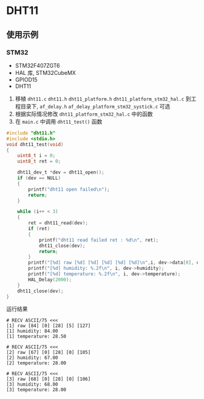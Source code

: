 # DHT11


## 使用示例

### STM32

* STM32F407ZGT6
* HAL 库, STM32CubeMX
* GPIOD15
* DHT11

1. 移植 `dht11.c` `dht11.h` `dht11_platform.h` `dht11_platform_stm32_hal.c` 到工程目录下, `af_delay.h` `af_delay_platform_stm32_systick.c` 可选
2. 根据实际情况修改 `dht11_platform_stm32_hal.c` 中的函数
3. 在 `main.c` 中调用 `dht11_test()` 函数

```c
#include "dht11.h"
#include <stdio.h>
void dht11_test(void)
{
    uint8_t i = 0;
    uint8_t ret = 0;

    dht11_dev_t *dev = dht11_open();
    if (dev == NULL)
    {
        printf("dht11 open failed\n");
        return;
    }

    while (i++ < 3)
    {
        ret = dht11_read(dev);
        if (ret)
        {
            printf("dht11 read failed ret : %d\n", ret);
            dht11_close(dev);
            return;
        }
        printf("[%d] raw [%d] [%d] [%d] [%d] [%d]\n",i, dev->data[0], dev->data[1], dev->data[2], dev->data[3], dev->data[4]);
        printf("[%d] humidity: %.2f\n", i, dev->humidity);
        printf("[%d] temperature: %.2f\n", i, dev->temperature);
        HAL_Delay(2000);
    }
    dht11_close(dev);
}


```

运行结果
```
# RECV ASCII/75 <<<
[1] raw [84] [0] [28] [5] [127]
[1] humidity: 84.00
[1] temperature: 28.50

# RECV ASCII/75 <<<
[2] raw [67] [0] [28] [0] [105]
[2] humidity: 67.00
[2] temperature: 28.00

# RECV ASCII/75 <<<
[3] raw [68] [0] [28] [0] [106]
[3] humidity: 68.00
[3] temperature: 28.00

```